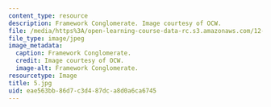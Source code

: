 ```yaml
---
content_type: resource
description: Framework Conglomerate. Image courtesy of OCW.
file: /media/https%3A/open-learning-course-data-rc.s3.amazonaws.com/12-110-sedimentary-geology-fall-2004/eae563bb86d7c3d487dca8d0a6ca6745_5.jpg
file_type: image/jpeg
image_metadata:
  caption: Framework Conglomerate.
  credit: Image courtesy of OCW.
  image-alt: Framework Conglomerate.
resourcetype: Image
title: 5.jpg
uid: eae563bb-86d7-c3d4-87dc-a8d0a6ca6745
---
```

